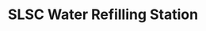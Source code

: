 ---
title: "SLSC Water Refilling Station"
url: /tandag/slsc-water-refilling-station/
shop: Wasser
---